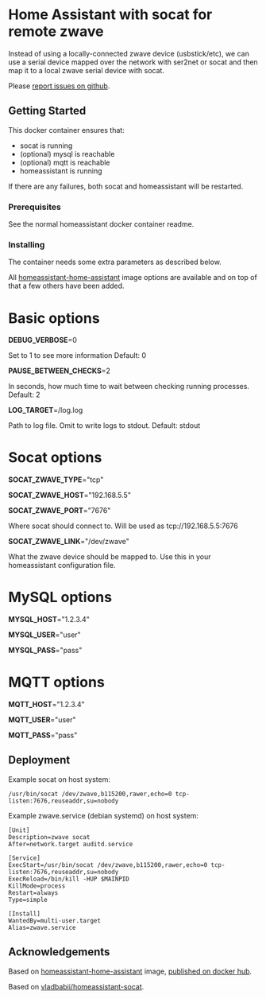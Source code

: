 # Home Assistant with socat for remote zwave

Instead of using a locally-connected zwave device (usbstick/etc), we can use a serial device mapped over the network with ser2net or socat and then map it to a local zwave serial device with socat.

Please [report issues on github](https://github.com/peterforeman/homeassistant-socat/issues).

## Getting Started

This docker container ensures that:
 - socat is running
 - (optional) mysql is reachable
 - (optional) mqtt is reachable
 - homeassistant is running

If there are any failures, both socat and homeassistant will be restarted.

### Prerequisites

See the normal homeassistant docker container readme.

### Installing

The container needs some extra parameters as described below.

All [homeassistant-home-assistant](https://hub.docker.com/r/homeassistant/home-assistant/) image options are available and on top of that a few others have been added.

# Basic options

**DEBUG_VERBOSE**=0

Set to 1 to see more information
Default: 0

**PAUSE_BETWEEN_CHECKS**=2

In seconds, how much time to wait between checking running processes.
Default: 2

**LOG_TARGET**=/log.log

Path to log file. Omit to write logs to stdout.
Default: stdout

# Socat options

**SOCAT_ZWAVE_TYPE**="tcp"

**SOCAT_ZWAVE_HOST**="192.168.5.5"

**SOCAT_ZWAVE_PORT**="7676"

Where socat should connect to. Will be used as tcp://192.168.5.5:7676

**SOCAT_ZWAVE_LINK**="/dev/zwave"

What the zwave device should be mapped to. Use this in your homeassistant configuration file.

# MySQL options

**MYSQL_HOST**="1.2.3.4"

**MYSQL_USER**="user"

**MYSQL_PASS**="pass"

# MQTT options

**MQTT_HOST**="1.2.3.4"

**MQTT_USER**="user"

**MQTT_PASS**="pass"


## Deployment

Example socat on host system:
```
/usr/bin/socat /dev/zwave,b115200,rawer,echo=0 tcp-listen:7676,reuseaddr,su=nobody
```

Example zwave.service (debian systemd) on host system:
```
[Unit]
Description=zwave socat
After=network.target auditd.service

[Service]
ExecStart=/usr/bin/socat /dev/zwave,b115200,rawer,echo=0 tcp-listen:7676,reuseaddr,su=nobody
ExecReload=/bin/kill -HUP $MAINPID
KillMode=process
Restart=always
Type=simple

[Install]
WantedBy=multi-user.target
Alias=zwave.service
```

## Acknowledgements

Based on [homeassistant-home-assistant](https://hub.docker.com/r/homeassistant/home-assistant/) image, [published on docker hub](https://hub.docker.com/r/forepe/homeassistant-socat/).

Based on [vladbabii/homeassistant-socat](https://hub.docker.com/r/vladbabii/homeassistant-socat).
